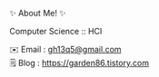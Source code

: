 ✨ About Me! ✨

Computer Science :: HCI

✉️ Email : <gh13q5@gmail.com>   
🗒️ Blog : <https://garden86.tistory.com>   
